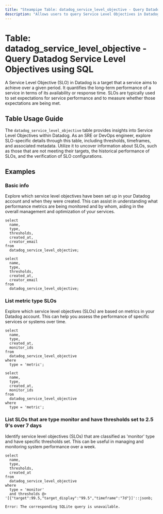 ```yaml
---
title: "Steampipe Table: datadog_service_level_objective - Query Datadog Service Level Objectives using SQL"
description: "Allows users to query Service Level Objectives in Datadog, specifically the metrics related to the performance and availability of services."
---
```


# Table: datadog_service_level_objective - Query Datadog Service Level Objectives using SQL

A Service Level Objective (SLO) in Datadog is a target that a service aims to achieve over a given period. It quantifies the long-term performance of a service in terms of its availability or response time. SLOs are typically used to set expectations for service performance and to measure whether those expectations are being met.

## Table Usage Guide

The `datadog_service_level_objective` table provides insights into Service Level Objectives within Datadog. As an SRE or DevOps engineer, explore SLO-specific details through this table, including thresholds, timeframes, and associated metadata. Utilize it to uncover information about SLOs, such as those that are not meeting their targets, the historical performance of SLOs, and the verification of SLO configurations.

## Examples

### Basic info
Explore which service level objectives have been set up in your Datadog account and when they were created. This can assist in understanding what performance metrics are being monitored and by whom, aiding in the overall management and optimization of your services.

```sql+postgres
select
  name,
  type,
  thresholds,
  created_at,
  creator_email
from
  datadog_service_level_objective;
```

```sql+sqlite
select
  name,
  type,
  thresholds,
  created_at,
  creator_email
from
  datadog_service_level_objective;
```

### List metric type SLOs
Explore which service level objectives (SLOs) are based on metrics in your Datadog account. This can help you assess the performance of specific services or systems over time.

```sql+postgres
select
  name,
  type,
  created_at,
  monitor_ids
from
  datadog_service_level_objective
where
  type = 'metric';
```

```sql+sqlite
select
  name,
  type,
  created_at,
  monitor_ids
from
  datadog_service_level_objective
where
  type = 'metric';
```

### List SLOs that are type monitor and have thresholds set to 2.5 9's over 7 days
Identify service level objectives (SLOs) that are classified as 'monitor' type and have specific thresholds set. This can be useful in managing and monitoring system performance over a week.

```sql+postgres
select
  name,
  type,
  thresholds,
  created_at
from
  datadog_service_level_objective
where
  type = 'monitor'
  and thresholds @> '[{"target":99.5,"target_display":"99.5","timeframe":"7d"}]'::jsonb;
```

```sql+sqlite
Error: The corresponding SQLite query is unavailable.
```